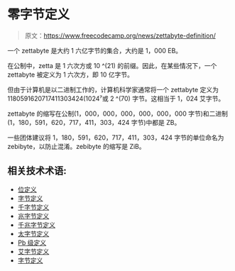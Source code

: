# 零字节定义

> 原文：<https://www.freecodecamp.org/news/zettabyte-definition/>

一个 zettabyte 是大约 1 六亿字节的集合，大约是 1，000 EB。

在公制中，zetta 是 1 六次方或 10 ^(21) 的前缀。因此，在某些情况下，一个 zettabyte 被定义为 1 六次方，即 10 亿字节。

但由于计算机是以二进制工作的，计算机科学家通常将一个 zettabyte 定义为 1180591620717411303424(1024⁷或 2 ^(70) 字节。这相当于 1，024 艾字节。

zettabyte 的缩写在公制(1，000，000，000，000，000，000 字节)和二进制(1，180，591，620，717，411，303，424 字节)中都是 ZB。

一些团体建议将 1，180，591，620，717，411，303，424 字节的单位命名为 zebibyte，以防止混淆。zebibyte 的缩写是 ZiB。

## 相关技术术语:

*   [位定义](https://www.freecodecamp.org/news/bit-definition/)
*   [字节定义](https://www.freecodecamp.org/news/byte-definition/)
*   [千字节定义](https://www.freecodecamp.org/news/kilobyte-definition/)
*   [兆字节定义](https://www.freecodecamp.org/news/megabyte-definition/)
*   [千兆字节定义](https://www.freecodecamp.org/news/gigabyte-definition/)
*   [太字节定义](https://www.freecodecamp.org/news/terabyte-definition/)
*   [Pb 级定义](https://www.freecodecamp.org/news/petabyte-definition/)
*   [艾字节定义](https://www.freecodecamp.org/news/exabyte-definition/)
*   [字节定义](https://www.freecodecamp.org/news/yottabyte-definition/)